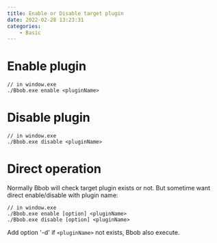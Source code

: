 ```yaml
---
title: Enable or Disable target plugin
date: 2022-02-28 13:23:31
categories:
    - Basic
---
```

# Enable plugin
```
// in window.exe
./Bbob.exe enable <pluginName>
```

# Disable plugin
```
// in window.exe
./Bbob.exe disable <pluginName>
```

# Direct operation
Normally Bbob will check target plugin exists or not. But sometime want direct enable/disable with plugin name:
```
// in window.exe
./Bbob.exe enable [option] <pluginName>
./Bbob.exe disable [option] <pluginName>
```
Add option '-d' if `<pluginName>` not exists, Bbob also execute.